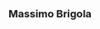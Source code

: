 ---
layout: page
title: <font size =4 > Massimo Brigola</font>
description: Spring 2025
img: assets/img/members/placeholder.jpg
importance: 1
category: Master Students
---